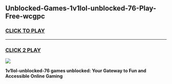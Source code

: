 
## Unblocked-Games-1v1lol-unblocked-76-Play-Free-wcgpc
<h3>
<a href="https://premium76.site?title=1v1lol-unblocked-76&ref=18A1">CLICK TO PLAY</a></h3>
<hr>

<h3>
<a href="https://premium76.site?title=1v1lol-unblocked-76&ref=18A1">CLICK 2 PLAY</a>
  
</h3>

<a href="https://premium76.site?title=1v1lol-unblocked-76&ref=18A1"><img src="https://clearcache.store/games.png"></a>


**1v1lol-unblocked-76 games unblocked: Your Gateway to Fun and Accessible Online Gaming**
